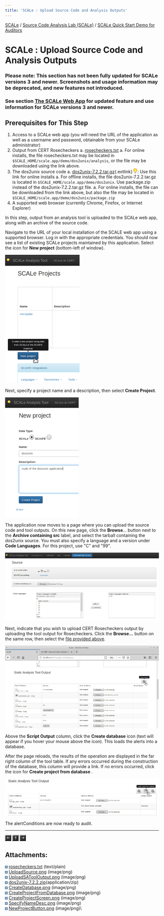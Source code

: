 ```yaml
---
title: 'SCALe : Upload Source Code and Analysis Outputs'
---
```

[SCALe](index.md) / [Source Code Analysis Lab (SCALe)](Welcome.md) / [SCALe Quick Start Demo for
    Auditors](SCALe-Quick-Start-Demo-for-Auditors.md)
<!-- <legal> -->
<!-- SCALe version r.6.7.0.0.A -->
<!--  -->
<!-- Copyright 2021 Carnegie Mellon University. -->
<!--  -->
<!-- NO WARRANTY. THIS CARNEGIE MELLON UNIVERSITY AND SOFTWARE ENGINEERING -->
<!-- INSTITUTE MATERIAL IS FURNISHED ON AN "AS-IS" BASIS. CARNEGIE MELLON -->
<!-- UNIVERSITY MAKES NO WARRANTIES OF ANY KIND, EITHER EXPRESSED OR -->
<!-- IMPLIED, AS TO ANY MATTER INCLUDING, BUT NOT LIMITED TO, WARRANTY OF -->
<!-- FITNESS FOR PURPOSE OR MERCHANTABILITY, EXCLUSIVITY, OR RESULTS -->
<!-- OBTAINED FROM USE OF THE MATERIAL. CARNEGIE MELLON UNIVERSITY DOES NOT -->
<!-- MAKE ANY WARRANTY OF ANY KIND WITH RESPECT TO FREEDOM FROM PATENT, -->
<!-- TRADEMARK, OR COPYRIGHT INFRINGEMENT. -->
<!--  -->
<!-- Released under a MIT (SEI)-style license, please see COPYRIGHT file or -->
<!-- contact permission@sei.cmu.edu for full terms. -->
<!--  -->
<!-- [DISTRIBUTION STATEMENT A] This material has been approved for public -->
<!-- release and unlimited distribution.  Please see Copyright notice for -->
<!-- non-US Government use and distribution. -->
<!--  -->
<!-- DM19-1274 -->
<!-- </legal> -->

SCALe : Upload Source Code and Analysis Outputs
================================================

### Please note: This section has not been fully updated for SCALe versions 3 and newer. Screenshots and usage information may be deprecated, and new features not introduced.

### See section [The SCALe Web App](The-SCALe-Web-App.md) for updated feature and use information for SCALe versions 3 and newer.

Prerequisites for This Step
---------------------------

1.  Access to a SCALe web app (you will need the URL of the application
    as well as a username and password, obtainable from your SCALe
    administrator)
2.  Output from CERT Rosecheckers
    a.  [rosecheckers.txt](attachments/rosecheckers.txt)
    a.  For online installs, the file rosecheckers.txt may be located in `$SCALE_HOME/scale.app/demo/dos2unix/analysis`, or the file may be downloaded using the link above.
3.  The dos2unix source code
    a.  [dos2unix-7.2.2.tar.gz](http://waterlan.home.xs4all.nl/dos2unix/dos2unix-7.2.2.tar.gz){.extlink}![(lightbulb)](images/icons/emoticons/lightbulb_on.png):
        Use this link for online installs
    a.  For offline installs, the file dos2unix-7.2.2.tar.gz is located
        in `$SCALE_HOME/scale.app/demo/dos2unix`. Use package.zip
        instead of the dos2unix-7.2.2.tar.gz file.
    a.  For online installs, the file can be downloaded from the link
        above, but also the file may be located in
        `$SCALE_HOME/scale.app/demo/dos2unix/package.zip`
4.  A supported web browser (currently Chrome, Firefox, or Internet
    Explorer)

In this step, output from an analysis tool is uploaded to the SCALe web
app, along with an archive of the source code.

Navigate to the URL of your local installation of the SCALE web app
using a supported browser. Log in with the appropriate credentials. You
should now see a list of existing SCALe projects maintained by this
application. Select the icon for **New project** (bottom-left of window).

![](attachments/NewProjectButton.png)

Next, specify a project name and a description, then select **Create
Project**.

![](attachments/CreateProjectScreen.png)

The application now moves to a page where you can upload the source code
and tool outputs. On this new page, click the **Browse**... button next
to the **Archive containing src** label, and select the tarball
containing the dos2unix source. You must also specify a language and a version under **Code Languages**. For this project, use "C" and "99".

  ![](attachments/UploadSource.png)

Next, indicate that you wish to upload CERT Rosecheckers output
by uploading the tool output for Rosecheckers. Click the **Browse...**
button on the same row, then select the [file provided
above](attachments/rosecheckers.txt).

  ![](attachments/UploadSAToolOutput.png)

Above the **Script Output** column, click the **Create database** icon
(text will appear if you hover your mouse above the icon). This loads
the alerts into a database.

After the page reloads, the results of the operation are displayed in
the far right column of the tool table. If any errors occurred during
the construction of the database, this column will provide a link. If
no errors occurred, click the icon for **Create project from
database** .

![](attachments/CreateProjectFromDatabase.png)

The alertConditions are now ready to audit.

------------------------------------------------------------------------

[![](attachments/arrow_left.png)](SCALe-Quick-Start-Demo-for-Auditors.md)
[![](attachments/arrow_up.png)](SCALe-Quick-Start-Demo-for-Auditors.md)
[![](attachments/arrow_right.png)](Inspect-AlertConditions-to-Adjudicate-for-Conditions.md)

Attachments:
------------

![](images/icons/bullet_blue.gif) [rosecheckers.txt](attachments/rosecheckers.txt) (text/plain)\
![](images/icons/bullet_blue.gif) [UploadSource.png](attachments/UploadSource.png) (image/png)\
![](images/icons/bullet_blue.gif) [UploadSAToolOutput.png](attachments/UploadSAToolOutput.png) (image/png)\
![](images/icons/bullet_blue.gif) [dos2unix-7.2.2.zip](attachments/dos2unix-7.2.2.zip)(application/zip)\
![](images/icons/bullet_blue.gif) [CreateDatabase.png](attachments/CreateDatabase.png) (image/png)\
![](images/icons/bullet_blue.gif) [CreateProjectFromDatabase.png](attachments/CreateProjectFromDatabase.png) (image/png)\
![](images/icons/bullet_blue.gif) [CreateProjectScreen.png](attachments/CreateProjectScreen.png) (image/png)\
![](images/icons/bullet_blue.gif) [SpecifyNameDesc.png](attachments/SpecifyNameDesc.png) (image/png)\
![](images/icons/bullet_blue.gif) [NewProjectButton.png](attachments/NewProjectButton.png) (image/png)\
